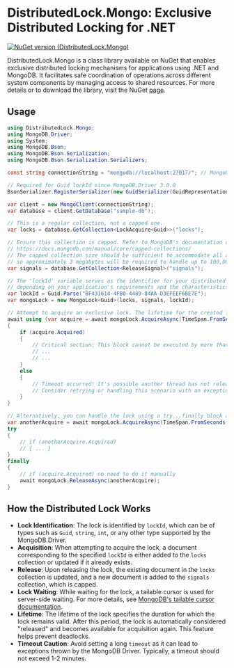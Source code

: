 # DistributedLock.Mongo: Exclusive Distributed Locking for .NET

[![NuGet version (DistributedLock.Mongo)](https://img.shields.io/nuget/v/DistributedLock.Mongo.svg?style=flat-square)](https://www.nuget.org/packages/DistributedLock.Mongo/)

DistributedLock.Mongo is a class library available on NuGet that enables exclusive distributed locking mechanisms for applications using .NET and MongoDB. It facilitates safe coordination of operations across different system components by managing access to shared resources. For more details or to download the library, visit the NuGet [page](https://www.nuget.org/packages/DistributedLock.Mongo/).

## Usage

```c#
using DistributedLock.Mongo;
using MongoDB.Driver;
using System;
using MongoDB.Bson;
using MongoDB.Bson.Serialization;
using MongoDB.Bson.Serialization.Serializers;

const string connectionString = "mongodb://localhost:27017/"; // MongoDB connection string

// Required for Guid lockId since MongoDB.Driver 3.0.0
BsonSerializer.RegisterSerializer(new GuidSerializer(GuidRepresentation.Standard));

var client = new MongoClient(connectionString);
var database = client.GetDatabase("sample-db");

// This is a regular collection, not a capped one.
var locks = database.GetCollection<LockAcquire<Guid>>("locks");

// Ensure this collection is capped. Refer to MongoDB's documentation on capped collections:
// https://docs.mongodb.com/manual/core/capped-collections/
// The capped collection size should be sufficient to accommodate all active locks. Each ReleaseSignal is estimated at 32 bytes,
// so approximately 3 megabytes will be required to handle up to 100,000 simultaneous locks.
var signals = database.GetCollection<ReleaseSignal>("signals");

// The 'lockId' variable serves as the identifier for your distributed lock. It can be a Guid, string, int, or any other suitable type
// depending on your application's requirements and the characteristics of the locks being implemented.
var lockId = Guid.Parse("BF431614-4FB0-4489-84AA-D3EFEEF6BE7E");
var mongoLock = new MongoLock<Guid>(locks, signals, lockId);

// Attempt to acquire an exclusive lock. The lifetime for the created lock is 30 seconds.
await using (var acquire = await mongoLock.AcquireAsync(TimeSpan.FromSeconds(30), TimeSpan.FromSeconds(10)))
{
    if (acquire.Acquired)
    {
        // Critical section: This block cannot be executed by more than one thread on any server at a time.
        // ...
        // ...
    }
    else
    {
        // Timeout occurred! It's possible another thread has not released the lock yet.
        // Consider retrying or handling this scenario with an exception.
    }
}

// Alternatively, you can handle the lock using a try...finally block as shown below:
var anotherAcquire = await mongoLock.AcquireAsync(TimeSpan.FromSeconds(30), TimeSpan.FromSeconds(10));
try
{
    // if (anotherAcquire.Acquired)
    // { ... }
}
finally
{
    // if (acquire.Acquired) no need to do it manually
    await mongoLock.ReleaseAsync(anotherAcquire);
}
```

## How the Distributed Lock Works

- **Lock Identification**: The lock is identified by `lockId`, which can be of types such as `Guid`, `string`, `int`, or any other type supported by the MongoDB.Driver.
- **Acquisition**: When attempting to acquire the lock, a document corresponding to the specified `lockId` is either added to the `locks` collection or updated if it already exists.
- **Release**: Upon releasing the lock, the existing document in the `locks` collection is updated, and a new document is added to the `signals` collection, which is capped.
- **Lock Waiting**: While waiting for the lock, a tailable cursor is used for server-side waiting. For more details, see [MongoDB's tailable cursor documentation](https://docs.mongodb.com/manual/reference/method/cursor.tailable/).
- **Lifetime**: The lifetime of the lock specifies the duration for which the lock remains valid. After this period, the lock is automatically considered "released" and becomes available for acquisition again. This feature helps prevent deadlocks.
- **Timeout Caution**: Avoid setting a long `timeout` as it can lead to exceptions thrown by the MongoDB Driver. Typically, a timeout should not exceed 1-2 minutes.

